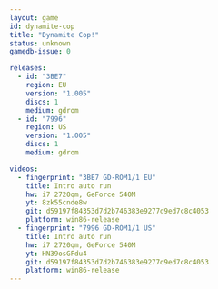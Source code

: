 ```yaml
---
layout: game
id: dynamite-cop
title: "Dynamite Cop!"
status: unknown
gamedb-issue: 0

releases:
  - id: "3BE7"
    region: EU
    version: "1.005"
    discs: 1
    medium: gdrom
  - id: "7996"
    region: US
    version: "1.005"
    discs: 1
    medium: gdrom

videos:
  - fingerprint: "3BE7 GD-ROM1/1 EU"
    title: Intro auto run
    hw: i7 2720qm, GeForce 540M
    yt: 8zk55cnde8w
    git: d59197f84353d7d2b746383e9277d9ed7c8c4053
    platform: win86-release
  - fingerprint: "7996 GD-ROM1/1 US"
    title: Intro auto run
    hw: i7 2720qm, GeForce 540M
    yt: HN39osGFdu4
    git: d59197f84353d7d2b746383e9277d9ed7c8c4053
    platform: win86-release
---
```


